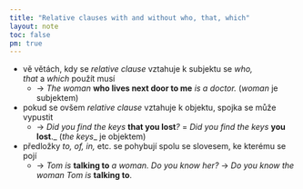 ```yaml
---
title: "Relative clauses with and without who, that, which"
layout: note
toc: false
pm: true
---
```

- vě větách, kdy se _relative clause_ vztahuje k subjektu se _who, that_ a _which_ použít musí
    - -> _The woman_ **who lives next door to me** _is a doctor._ (_woman_ je subjektem)
- pokud se ovšem _relative clause_ vztahuje k objektu, spojka se může vypustit
    - -> _Did you find the keys_ **that you lost**_?_ = _Did you find the keys_ **you lost**._ (_the keys__ je objektem)
- předložky _to, of, in,_ etc. se pohybují spolu se slovesem, ke kterému se pojí
    - -> _Tom is_ **talking to** _a woman. Do you know her?_ -> _Do you know the woman Tom is_ **talking to**.